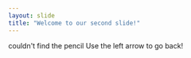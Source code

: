 ```yaml
---
layout: slide
title: "Welcome to our second slide!"
---
```

couldn't find the pencil
Use the left arrow to go back!
